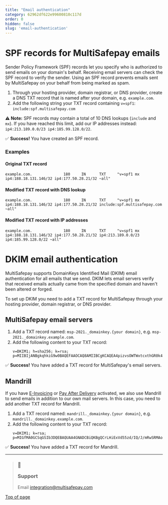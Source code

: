 ```yaml
---
title: "Email authentication"
category: 62962df622e99600810c117d
order: 0
hidden: false
slug: 'email-authentication'
---
```

# SPF records for MultiSafepay emails

Sender Policy Framework (SPF) records let you specify who is authorized to send emails on your domain's behalf. Receiving email servers can check the SPF record to verify the sender. Using an SPF record prevents emails sent by MultiSafepay on your behalf from being marked as spam.

1. Through your hosting provider, domain registrar, or DNS provider, create a DNS TXT record that is named after your domain, e.g. `example.com`.
2. Add the following string your TXT record containing `v=spf1`: `include:spf.multisafepay.com`

**⚠️ Note:** SPF records may contain a total of 10 DNS lookups (`include` and `mx`). If you have reached this limit, add our IP addresses instead: `ip4:213.189.0.0/23 ip4:185.99.128.0/22`.

✅ **Success!** You have created an SPF record.

### Examples

#### Original TXT record

```
example.com.              180     IN      TXT     "v=spf1 mx ip4:188.18.131.146/32 ip4:177.50.28.21/32 ~all"
```

#### Modified TXT record with DNS lookup

```
example.com.              180     IN      TXT     "v=spf1 mx ip4:188.18.131.146/32 ip4:177.50.28.21/32 include:spf.multisafepay.com ~all"
```

#### Modified TXT record with IP addresses

```
example.com.              180     IN      TXT     "v=spf1 mx ip4:188.18.131.146/32 ip4:177.50.28.21/32 ip4:213.189.0.0/23 ip4:185.99.128.0/22 ~all"
```

# DKIM email authentication

MultiSafepay supports DomainKeys Identified Mail (DKIM) email authentication for all emails that we send. DKIM lets email servers verify that received emails actually came from the specified domain and haven't been altered or forged.

To set up DKIM you need to add a TXT record for MultiSafepay through your hosting provider, domain registrar, or DNS provider.

## MultiSafepay email servers

1. Add a TXT record named: `msp-2021._domainkey.{your domain}`, e.g. `msp-2021._domainkey.example.com`.
2. Add the following content to your TXT record:
   ```
   v=DKIM1; h=sha256; k=rsa; p=MIIBIjANBgkqhkiG9w0BAQEFAAOCAQ8AMIIBCgKCAQEA4pizvsOWTWxtcxthGR0k4rEcGsJH4hRy1fpoUAs3fUi0yMkygwsYUCtFLQY2TwrOtfPfaZ/2bPKXwyjC4kg93zFvSJTIQtQiFfKNT2aDtnDmZRwII4+s2k7+LHn4V/SjIxEBylN3Rt0g4iVlkZzgncEXeVksXj5eux8uDAUeZxj0Fp8PWSkxsBNVaJFb5sfR+c5piJ+8RmlqYUf7w/gXOW8mChC509//V9dfMaV39b7WoEf/JRw9KGM69C3hIdtb7cVKD/B6VxQIq3z1DCAcmSCXpcaXUaFbVaF4u/vEi+3v5DdPtDl/0rOy2NUFNL5XULW8OxdofzUbdL9SWN/IbwIDAQAB;
   ```

✅ **Success!** You have added a TXT record for MultiSafepay's email servers.

## Mandrill

If you have [E-Invoicing](/docs/e-invoicing/) or [Pay After Delivery](/docs/pay-after-delivery/) activated, we also use Mandrill to send emails in addition to our own mail servers. In this case, you need to add another TXT record for Mandrill.

1. Add a TXT record named: `mandrill._domainkey.{your domain}`, e.g. `mandrill._domainkey.example.com`.
2. Add the following content to your TXT record:
   ```
   v=DKIM1; k=rsa; p=MIGfMA0GCSqGSIb3DQEBAQUAA4GNADCBiQKBgQCrLHiExVd55zd/IQ/J/mRwSRMAocV/hMB3jXwaHH36d9NaVynQFYV8NaWi69c1veUtRzGt7yAioXqLj7Z4TeEUoOLgrKsn8YnckGs9i3B3tVFB+Ch/4mPhXWiNfNdynHWBcPcbJ8kjEQ2U8y78dHZj1YeRXXVvWob2OaKynO8/lQIDAQAB;
   ```

✅ **Success!** You have added a TXT record for Mandrill.

***

<blockquote class="callout callout_info">
    <h3 class="callout-heading false">
        <span class="callout-icon">💬</span>
        <p>Support</p>
    </h3>
    <p>Email <a href="mailto:integration@multisafepay.com">integration@multisafepay.com</a></p>
</blockquote>

[Top of page](#)
